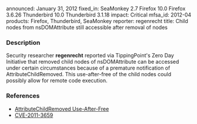 announced: January 31, 2012
fixed_in: SeaMonkey 2.7
          Firefox 10.0
          Firefox 3.6.26
          Thunderbird 10.0
          Thunderbird 3.1.18
impact: Critical
mfsa_id: 2012-04
products: Firefox, Thunderbird, SeaMonkey
reporter: regenrecht
title: Child nodes from nsDOMAttribute still accessible after removal of nodes

<h3>Description</h3>

<p>Security researcher <strong>regenrecht</strong> reported via
TippingPoint's Zero Day Initiative that removed child nodes of nsDOMAttribute
can be accessed under certain circumstances because of a premature notification
of AttributeChildRemoved. This use-after-free of the child nodes could possibly
allow for remote code execution.
</p>


<h3>References</h3>

<ul>
  <li><a href="https://bugzilla.mozilla.org/show_bug.cgi?id=708198">
      AttributeChildRemoved Use-After-Free</a></li>
  <li><a href="http://cve.mitre.org/cgi-bin/cvename.cgi?name=CVE-2011-3659" class="ex-ref">CVE-2011-3659</a></li>
</ul>



